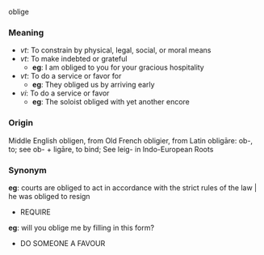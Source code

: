 oblige
### Meaning
+ _vt_: To constrain by physical, legal, social, or moral means
+ _vt_: To make indebted or grateful
    + __eg__: I am obliged to you for your gracious hospitality
+ _vt_: To do a service or favor for
    + __eg__: They obliged us by arriving early
+ _vi_: To do a service or favor
    + __eg__: The soloist obliged with yet another encore

### Origin

Middle English obligen, from Old French obligier, from Latin obligāre: ob-, to; see ob- + ligāre, to bind; See leig- in Indo-European Roots

### Synonym

__eg__: courts are obliged to act in accordance with the strict rules of the law | he was obliged to resign

+ REQUIRE

__eg__: will you oblige me by filling in this form?

+ DO SOMEONE A FAVOUR



